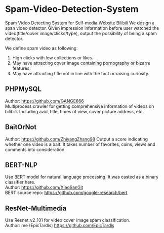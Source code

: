 # Spam-Video-Detection-System
Spam Video Detecting System for Self-media Website Bilibili
We design a span video detector. Given impression information before user watched the video(title/cover image/clicks/type), output the possibility of being a spam detector. 

We define spam video as following:  
1. High clicks with low collections or likes.
2. May have attracting cover image containing pornography or bizarre features.
3. May have attracting title not in line with the fact or raising curiosity.

## PHPMySQL
Author: https://github.com/GANGE666  
Multiprocess crawler for getting comprehensive information of videos on bilibili. Including avid, title, times of view, cover picture address, etc.  
## BaitOrNot
Author: https://github.com/ZhiyangZhang98
Output a score indicating whether one video is a bait. It takes number of favorites, coins, views and comments into consideration.  
## BERT-NLP
Use BERT model for natural language processing. It was casted as a binary classifier here.  
Author: https://github.com/XiaoSanGit  
BERT source repo: https://github.com/google-research/bert  
## ResNet-Multimedia
Use Resnet_v2_101 for video cover image spam classification.  
Author: me (EpicTardis) https://github.com/EpicTardis


